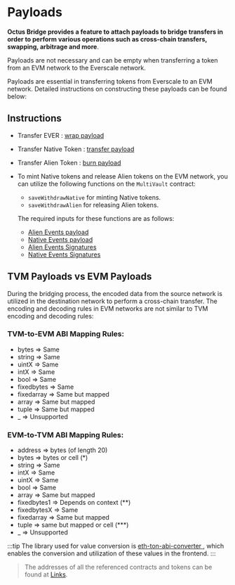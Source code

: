 # Payloads

**Octus Bridge provides a feature to attach payloads to bridge transfers in order to perform various operations such as cross-chain transfers, swapping, arbitrage and more**.

Payloads are not necessary and can be empty when transferring a token from an EVM network to the Everscale network.

Payloads are essential in transferring tokens from Everscale to an EVM network. Detailed instructions on constructing these payloads can be found below:

## Instructions 

- Transfer EVER : [wrap payload](../../src/codeSamples/md/EverToEvm/buildingPayloads/BuildingPayloads.md#ever-Native-coin-payload)
- Transfer Native Token : [transfer payload](../../src/codeSamples/md/EverToEvm/buildingPayloads/BuildingPayloads.md#native-token-payload)
- Transfer Alien Token : [burn payload](../../src/codeSamples/md/EverToEvm/buildingPayloads/BuildingPayloads.md#alien-token-payload)
- To mint Native tokens and release Alien tokens on the EVM network, you can utilize the following functions on the `MultiVault` contract:
   
  - `saveWithdrawNative`  for minting Native tokens.  
  - `saveWithdrawAlien`  for releasing Alien tokens. 
   
   The required inputs for these functions are as follows:


    - [Alien Events payload](../../src/codeSamples/md/EverToEvm/saveWithdraw/saveWithdrawAlien.md#encoding-payload-relevant-to-everscale-ethereum-event-Alien)
    - [Native Events payload](../../src/codeSamples/md/EverToEvm/saveWithdraw/saveWithdrawNative.md#encoding-payload-relevant-to-everscale-ethereum-event-Native)
    - [Alien Events Signatures](../../src/codeSamples/md/EverToEvm/saveWithdraw/saveWithdrawAlien.md#encoding-signatures-relevant-to-everscale-ethereum-event-Alien)
    - [Native Events Signatures](../../src/codeSamples/md/EverToEvm/saveWithdraw/saveWithdrawNative.md#encoding-signatures-relevant-to-everscale-ethereum-event-Native)


## TVM Payloads vs EVM Payloads
During the bridging process, the encoded data from the source network is utilized in the destination network to perform a cross-chain transfer. 
The encoding and decoding rules in EVM networks are not similar to TVM encoding and decoding rules:
 
### TVM-to-EVM ABI Mapping Rules:
- bytes => Same
- string => Same
- uintX => Same
- intX => Same
- bool => Same
- fixedbytes => Same
- fixedarray => Same but mapped
- array => Same but mapped
- tuple => Same but mapped
- _ => Unsupported

### EVM-to-TVM ABI Mapping Rules:
- address => bytes (of length 20)
- bytes => bytes or cell (*)
- string => Same
- intX => Same
- uintX => Same
- bool => Same
- array => Same but mapped
- fixedbytes1 => Depends on context (**)
- fixedbytesX => Same 
- fixedarray => Same but mapped
- tuple => same but mapped or cell (***)
- _ => Unsupported

:::tip
The library used for value conversion is [ eth-ton-abi-converter ](https://github.com/broxus/eth-ton-abi-converter), which enables the conversion and utilization of these values in the frontend.
:::

> The addresses of all the referenced contracts and tokens can be found at [Links](../addresses.md).


